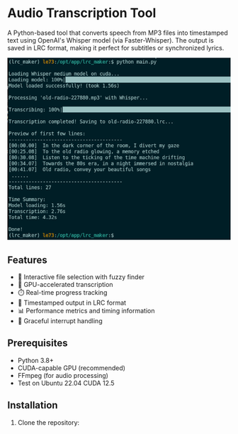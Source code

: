# Audio Transcription Tool

A Python-based tool that converts speech from MP3 files into timestamped 
text using OpenAI's Whisper model (via Faster-Whisper). The output is 
saved in LRC format, making it perfect for subtitles or synchronized lyrics.

<img src="./png/screen_01.png" width="800"/>

## Features

- 🎯 Interactive file selection with fuzzy finder
- 🚀 GPU-accelerated transcription
- ⏱️ Real-time progress tracking
- 🎯 Timestamped output in LRC format
- 📊 Performance metrics and timing information
- 🛑 Graceful interrupt handling

## Prerequisites

- Python 3.8+
- CUDA-capable GPU (recommended)
- FFmpeg (for audio processing)
- Test on Ubuntu 22.04 CUDA 12.5

## Installation

1. Clone the repository: 
